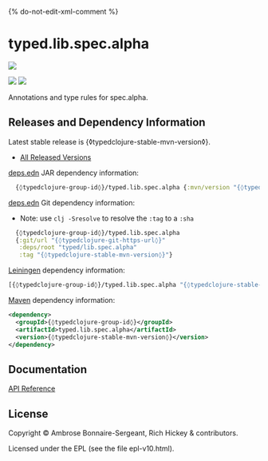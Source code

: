 {% do-not-edit-xml-comment %}
# typed.lib.spec.alpha

<a href='{◊typedclojure-homepage◊}'><img src='../../doc/images/part-of-typed-clojure-project.png'></a>

<p>
  <a href='https://www.patreon.com/ambrosebs'><img src='../../doc/images/become_a_patron_button.png'></a>
  <a href='https://opencollective.com/typedclojure'><img src='../../doc/images/donate-to-our-collective.png'></a>
</p>

Annotations and type rules for spec.alpha.

## Releases and Dependency Information

Latest stable release is {◊typedclojure-stable-mvn-version◊}.

* [All Released Versions](https://clojars.org/{◊typedclojure-group-id◊}/typed.lib.spec.alpha)

[deps.edn](https://clojure.org/reference/deps_and_cli) JAR dependency information:

```clj
  {◊typedclojure-group-id◊}/typed.lib.spec.alpha {:mvn/version "{◊typedclojure-stable-mvn-version◊}"}
```

[deps.edn](https://clojure.org/reference/deps_and_cli) Git dependency information:

- Note: use `clj -Sresolve` to resolve the `:tag` to a `:sha`

```clj
  {◊typedclojure-group-id◊}/typed.lib.spec.alpha
  {:git/url "{◊typedclojure-git-https-url◊}"
   :deps/root "typed/lib.spec.alpha"
   :tag "{◊typedclojure-stable-mvn-version◊}"}
```

[Leiningen](https://github.com/technomancy/leiningen) dependency information:

```clojure
[{◊typedclojure-group-id◊}/typed.lib.spec.alpha "{◊typedclojure-stable-mvn-version◊}"]
```

[Maven](https://maven.apache.org/) dependency information:

```XML
<dependency>
  <groupId>{◊typedclojure-group-id◊}</groupId>
  <artifactId>typed.lib.spec.alpha</artifactId>
  <version>{◊typedclojure-stable-mvn-version◊}</version>
</dependency>
```

## Documentation

[API Reference](https://api.typedclojure.org/latest/typed.lib.spec.alpha/index.html)

## License

Copyright © Ambrose Bonnaire-Sergeant, Rich Hickey & contributors.

Licensed under the EPL (see the file epl-v10.html).
